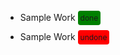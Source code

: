- Sample Work <span style = "background-color:green;padding:4px;border-radius:4px;font-size:12px">done</span>

- Sample Work <span style = "background-color:red;padding:4px;border-radius:4px;font-size:12px">undone</span>

